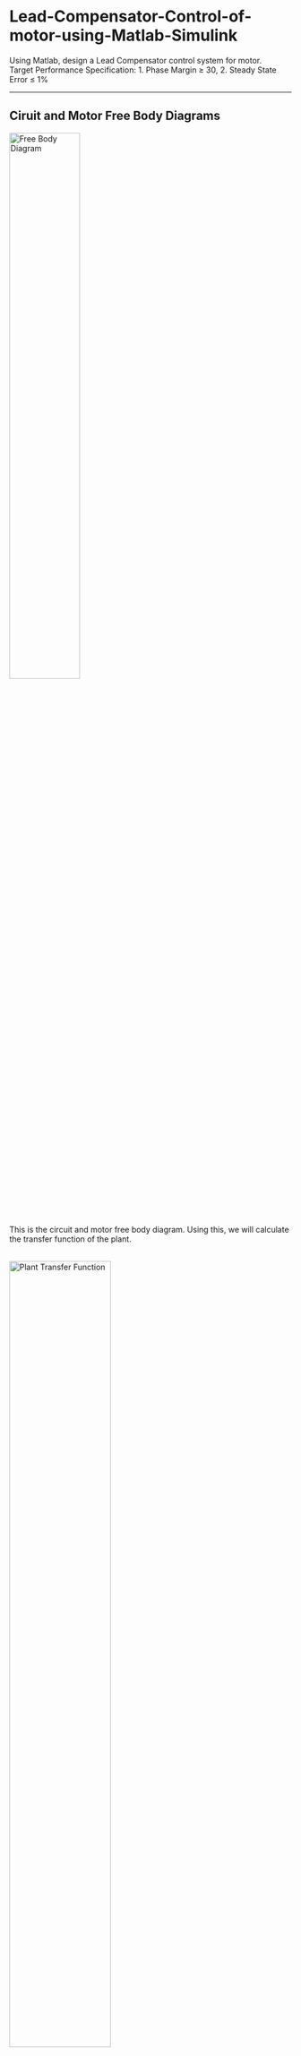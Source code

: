 # Lead-Compensator-Control-of-motor-using-Matlab-Simulink

Using Matlab, design a Lead Compensator control system for motor. <br>
Target Performance Specification: 1. Phase Margin ≥ 30, 2. Steady State Error ≤ 1%

<hr>
<h2>Ciruit and Motor Free Body Diagrams</h3>
<img src = "https://github.com/mongshil553/PI-Control-of-motor-using-Matlab/assets/129606995/e15611d3-dc2c-4623-ab7d-79909740c14e" width="50%" height="50%" title="Free Body Diagram"> <br>
This is the circuit and motor free body diagram. Using this, we will calculate the transfer function of the plant. <br><br>

<img src = "https://github.com/mongshil553/PI-Control-of-motor-using-Matlab/assets/129606995/65a62830-7aed-4f85-8c25-7be9d980f299" width="60%" height="60%" title="Plant Transfer Function"> <br>
After Calculation, the transfer function of the plant is equal to the equation above.

<hr>
<h2>Plant Step Response</h2>
<!--<div align="center">-->
<img src = "https://github.com/mongshil553/PI-Control-of-motor-using-Matlab/assets/129606995/e057234a-53cb-4ecb-b08f-1346bc689ab8" width="30%" height="30%" title="Matlab Step Response">
<img src = "https://github.com/mongshil553/PI-Control-of-motor-using-Matlab/assets/129606995/bb9578fd-cb64-40b2-8915-f3c754cbd17a" width="42%" height="42%" title="Simulink Step Response">
<!--</div>-->
<br> Steady State Error exists. Also, ziegler nichols method cannot be applied to this plant.<br>

<h2>Bode Plot</h2>
Using Matlab, we get the following Root Locus; <br><br>
